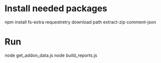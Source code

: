 Install needed packages
=======================

npm install fs-extra requestretry download path extract-zip comment-json

Run
===

node get_addon_data.js
node build_reports.js